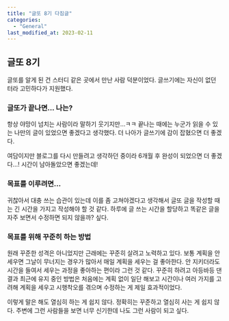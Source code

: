 ```yaml
---
title: "글또 8기 다짐글"
categories:
  - "General"
last_modified_at: 2023-02-11
---
```


## 글또 8기

글또를 알게 된 건 스터디 같은 곳에서 만난 사람 덕분이었다. 글쓰기에는 자신이 없던 터라 고민하다가 지원했다.

### 글또가 끝나면... 나는?

항상 야망이 넘치는 사람이라 말하기 웃기지만...ㅋㅋ 끝나는 때에는 누군가 읽을 수 있는 나만의 글이 있었으면 좋겠다고 생각했다. 더 나아가 글쓰기에 감이 잡혔으면 더 좋겠다.

여담이지만 블로그를 다시 만들려고 생각하던 중이라 6개월 후 완성이 되었으면 더 좋겠다...! 시간이 남아돌았으면 좋겠는데!

### 목표를 이루려면...

귀찮아서 대충 쓰는 습관이 있는데 이를 좀 고쳐야겠다고 생각해서 글또 글을 작성할 때는 긴 시간을 가지고 작성해야 할 것 같다. 하루에 글 쓰는 시간을 할당하고 똑같은 글을 자주 보면서 수정하면 되지 않을까? 싶다.

### 목표를 위해 꾸준히 하는 방법

원래 꾸준한 성격은 아니었지만 근래에는 꾸준히 살려고 노력하고 있다. 보통 계획을 안 세우면 그날이 무너지는 경우가 많아서 매일 계획을 세우는 걸 좋아한다. 안 지키더라도 시간을 들여서 세우는 과정을 좋아하는 편이라 그런 것 같다. 꾸준히 하려고 아등바등 댄 결과 최근에 유지 중인 방법은 처음에는 계획 없이 일단 해보고 시간이나 여러 가지를 고려해 계획을 세우고 시행착오를 겪으며 수정하는 게 제일 효과적이었다.

이렇게 말은 해도 열심히 하는 게 쉽지 않다. 정확히는 꾸준하고 열심히 사는 게 쉽지 않다. 주변에 그런 사람들을 보면 너무 신기한데 나도 그런 사람이 되고 싶다.

